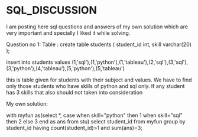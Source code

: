 # SQL_DISCUSSION
I am posting here sql questions and answers of my own solution which are very important and specially I liked it while solving. 


Question no 1:
Table :
create table students  (
student_id int,
skill varchar(20)
);

insert into students values
(1,'sql'),(1,'python'),(1,'tableau'),(2,'sql'),(3,'sql'),(3,'python'),(4,'tableau'),(5,'python'),(5,'tableau')

this is table given for students with their subject and values. We have to find only those students who have skills of python and sql only. If any student has 3 skills that also should not taken into consideration

My own solution:

with myfun as(select *,
case when skill="python" then 1
when skill="sql" then 2
else 3
end as ans
from stu)
select student_id from myfun group by student_id having count(student_id)>1 and sum(ans)=3;



